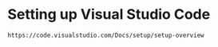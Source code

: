 # Setting up Visual Studio Code

```bash
https://code.visualstudio.com/Docs/setup/setup-overview
```
